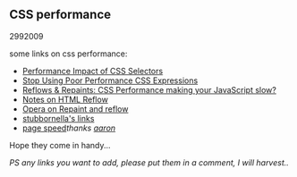 <article><h1>CSS performance</h1><time><span class="day">29</span><span class="month">9</span><span class="year">2009</span></time><p>some links on css performance:</p><ul><li><a href="http://www.stevesouders.com/blog/2009/03/10/performance-impact-of-css-selectors/">Performance Impact of CSS Selectors</a></li><li><a href="http://robertnyman.com/2007/11/13/stop-using-poor-performance-css-expressions-use-javascript-instead/">Stop Using Poor Performance CSS Expressions</a></li><li><a href="http://www.stubbornella.org/content/2009/03/27/reflows-repaints-css-performance-making-your-javascript-slow/">Reflows & Repaints: CSS Performance making your JavaScript slow?</a></li><li><a href="http://www.mozilla.org/newlayout/doc/reflow.html">Notes on HTML Reflow</a></li><li><a href="http://dev.opera.com/articles/view/efficient-javascript/?page=3#reflow">Opera on Repaint and reflow</a></li><li><a href="http://delicious.com/stubbornella/reflow"> stubbornella's links</a></li><li><a href="http://code.google.com/speed/page-speed/download.html">page speed</a><em>thanks <a href="http://twitter.com/aaronpeters/">aaron</a></em></li></ul><p>Hope they come in handy...</p><p><em>PS any links you want to add, please put them in a comment, I will harvest..</em></p></article>